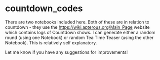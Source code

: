 # countdown_codes

There are two notebooks included here.  Both of these are in relation to countdown - they use the https://wiki.apterous.org/Main_Page website which contains logs of Countdown shows.  I can generate either a random round (using one Notebook) or random Tea Time Teaser (using the other Notebook).  This is relatively self explanatory.

Let me know if you have any suggestions for improvements!
